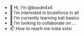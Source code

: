 - 👋 Hi, I’m @boode4x4
- 👀 I’m interested in bruteforce in all
- 🌱 I’m currently learning kali basics
- 💞️ I’m looking to collaborate on ...
- 📫 How to reach me insta xxtxi

<!---
boode4x4/boode4x4 is a ✨ special ✨ repository because its `README.md` (this file) appears on your GitHub profile.
You can click the Preview link to take a look at your changes.
--->
